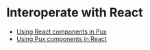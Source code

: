 # Interoperate with React

- [Using React components in Pux](/react-interop/using-react-components-in-pux.html)
- [Using Pux components in React](/react-interop/using-pux-components-in-react.html)
